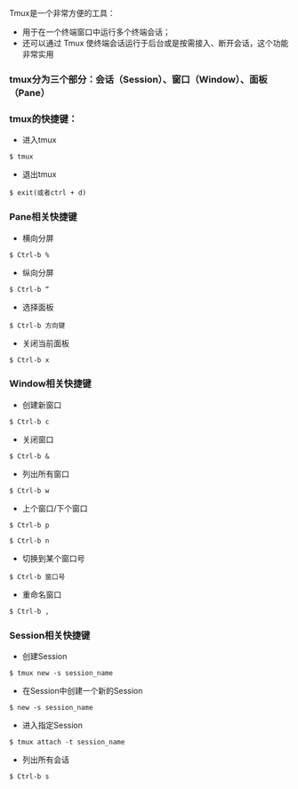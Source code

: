 Tmux是一个非常方便的工具：
- 用于在一个终端窗口中运行多个终端会话；
- 还可以通过 Tmux 使终端会话运行于后台或是按需接入、断开会话，这个功能非常实用

### tmux分为三个部分：会话（Session）、窗口（Window）、面板（Pane）
### tmux的快捷键：
- 进入tmux
<pre><code>$ tmux</pre></code>
- 退出tmux
<pre><code>$ exit(或者ctrl + d)</pre></code>

### Pane相关快捷键
- 横向分屏
<pre><code>$ Ctrl-b %</code></pre>
- 纵向分屏
<pre><code>$ Ctrl-b “</code></pre>
- 选择面板
<pre><code>$ Ctrl-b 方向键</code></pre>
- 关闭当前面板
<pre><code>$ Ctrl-b x</code></pre>

### Window相关快捷键
- 创建新窗口
<pre><code>$ Ctrl-b c</code></pre>
- 关闭窗口
<pre><code>$ Ctrl-b &</code></pre>
- 列出所有窗口
<pre><code>$ Ctrl-b w</code></pre>
- 上个窗口/下个窗口
<pre><code>$ Ctrl-b p</code></pre>
<pre><code>$ Ctrl-b n</code></pre>
- 切换到某个窗口号
<pre><code>$ Ctrl-b 窗口号</code></pre>
- 重命名窗口
<pre><code>$ Ctrl-b ,</code></pre>

### Session相关快捷键
- 创建Session
<pre><code>$ tmux new -s session_name</code></pre>
- 在Session中创建一个新的Session
<pre><code>$ new -s session_name</code></pre>
- 进入指定Session
<pre><code>$ tmux attach -t session_name</code></pre>
- 列出所有会话
<pre><code>$ Ctrl-b s</code></pre>
 
